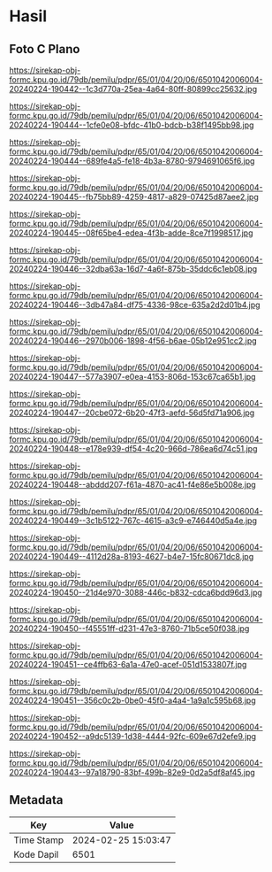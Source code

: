 # Hasil

## Foto C Plano

https://sirekap-obj-formc.kpu.go.id/79db/pemilu/pdpr/65/01/04/20/06/6501042006004-20240224-190442--1c3d770a-25ea-4a64-80ff-80899cc25632.jpg

https://sirekap-obj-formc.kpu.go.id/79db/pemilu/pdpr/65/01/04/20/06/6501042006004-20240224-190444--1cfe0e08-bfdc-41b0-bdcb-b38f1495bb98.jpg

https://sirekap-obj-formc.kpu.go.id/79db/pemilu/pdpr/65/01/04/20/06/6501042006004-20240224-190444--689fe4a5-fe18-4b3a-8780-9794691065f6.jpg

https://sirekap-obj-formc.kpu.go.id/79db/pemilu/pdpr/65/01/04/20/06/6501042006004-20240224-190445--fb75bb89-4259-4817-a829-07425d87aee2.jpg

https://sirekap-obj-formc.kpu.go.id/79db/pemilu/pdpr/65/01/04/20/06/6501042006004-20240224-190445--08f65be4-edea-4f3b-adde-8ce7f1998517.jpg

https://sirekap-obj-formc.kpu.go.id/79db/pemilu/pdpr/65/01/04/20/06/6501042006004-20240224-190446--32dba63a-16d7-4a6f-875b-35ddc6c1eb08.jpg

https://sirekap-obj-formc.kpu.go.id/79db/pemilu/pdpr/65/01/04/20/06/6501042006004-20240224-190446--3db47a84-df75-4336-98ce-635a2d2d01b4.jpg

https://sirekap-obj-formc.kpu.go.id/79db/pemilu/pdpr/65/01/04/20/06/6501042006004-20240224-190446--2970b006-1898-4f56-b6ae-05b12e951cc2.jpg

https://sirekap-obj-formc.kpu.go.id/79db/pemilu/pdpr/65/01/04/20/06/6501042006004-20240224-190447--577a3907-e0ea-4153-806d-153c67ca65b1.jpg

https://sirekap-obj-formc.kpu.go.id/79db/pemilu/pdpr/65/01/04/20/06/6501042006004-20240224-190447--20cbe072-6b20-47f3-aefd-56d5fd71a906.jpg

https://sirekap-obj-formc.kpu.go.id/79db/pemilu/pdpr/65/01/04/20/06/6501042006004-20240224-190448--e178e939-df54-4c20-966d-786ea6d74c51.jpg

https://sirekap-obj-formc.kpu.go.id/79db/pemilu/pdpr/65/01/04/20/06/6501042006004-20240224-190448--abddd207-f61a-4870-ac41-f4e86e5b008e.jpg

https://sirekap-obj-formc.kpu.go.id/79db/pemilu/pdpr/65/01/04/20/06/6501042006004-20240224-190449--3c1b5122-767c-4615-a3c9-e746440d5a4e.jpg

https://sirekap-obj-formc.kpu.go.id/79db/pemilu/pdpr/65/01/04/20/06/6501042006004-20240224-190449--4112d28a-8193-4627-b4e7-15fc80671dc8.jpg

https://sirekap-obj-formc.kpu.go.id/79db/pemilu/pdpr/65/01/04/20/06/6501042006004-20240224-190450--21d4e970-3088-446c-b832-cdca6bdd96d3.jpg

https://sirekap-obj-formc.kpu.go.id/79db/pemilu/pdpr/65/01/04/20/06/6501042006004-20240224-190450--f45551ff-d231-47e3-8760-71b5ce50f038.jpg

https://sirekap-obj-formc.kpu.go.id/79db/pemilu/pdpr/65/01/04/20/06/6501042006004-20240224-190451--ce4ffb63-6a1a-47e0-acef-051d1533807f.jpg

https://sirekap-obj-formc.kpu.go.id/79db/pemilu/pdpr/65/01/04/20/06/6501042006004-20240224-190451--356c0c2b-0be0-45f0-a4a4-1a9a1c595b68.jpg

https://sirekap-obj-formc.kpu.go.id/79db/pemilu/pdpr/65/01/04/20/06/6501042006004-20240224-190452--a9dc5139-1d38-4444-92fc-609e67d2efe9.jpg

https://sirekap-obj-formc.kpu.go.id/79db/pemilu/pdpr/65/01/04/20/06/6501042006004-20240224-190443--97a18790-83bf-499b-82e9-0d2a5df8af45.jpg


## Metadata

| Key        | Value               |
| ---------- | ------------------- |
| Time Stamp | 2024-02-25 15:03:47 |
| Kode Dapil | 6501                |



